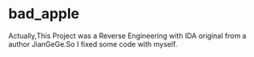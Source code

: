 bad_apple
=================

Actually,This Project was a Reverse Engineering with IDA original from a author JianGeGe.So I fixed some code with myself.